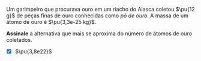 Um garimpeiro que procurava ouro em um riacho do Alasca coletou $\pu{12 g}$ de peças finas de ouro conhecidas como *pó de ouro*. A massa de um átomo de ouro é $\pu{3,3e-25 kg}$.

**Assinale** a alternativa que mais se aproxima do número de átomos de ouro coletados.

- [x] $\pu{3,8e22}$
